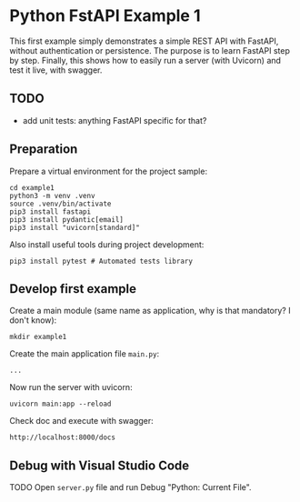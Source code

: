 Python FstAPI Example 1
=======================

This first example simply demonstrates a simple REST API with FastAPI, without authentication or persistence.
The purpose is to learn FastAPI step by step.
Finally, this shows how to easily run a server (with Uvicorn) and test it live, with swagger.

TODO
----
- add unit tests: anything FastAPI specific for that?

Preparation
-----------
Prepare a virtual environment for the project sample:

	cd example1
	python3 -m venv .venv
	source .venv/bin/activate
	pip3 install fastapi
    pip3 install pydantic[email]
	pip3 install "uvicorn[standard]"

Also install useful tools during project development:

	pip3 install pytest	# Automated tests library

Develop first example
---------------------
Create a main module (same name as application, why is that mandatory? I don't know):

	mkdir example1
	
Create the main application file `main.py`:

    ...

Now run the server with uvicorn:

	uvicorn main:app --reload

Check doc and execute with swagger:

    http://localhost:8000/docs

Debug with Visual Studio Code
-----------------------------

TODO Open `server.py` file and run Debug "Python: Current File".

